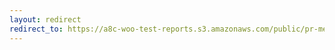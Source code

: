 ```yaml
---
layout: redirect
redirect_to: https://a8c-woo-test-reports.s3.amazonaws.com/public/pr-merge/44926/e2e/index.html
---
```

